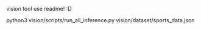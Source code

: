 vision tool use readme! :D

python3 vision/scripts/run_all_inference.py vision/dataset/sports_data.json
